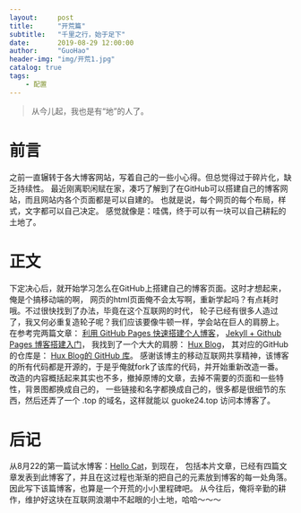 ```yaml
---
layout:     post
title:      "开荒篇"
subtitle:   "千里之行，始于足下"
date:       2019-08-29 12:00:00
author:     "GuoHao"
header-img: "img/开荒1.jpg"
catalog: true
tags:
    - 配置
---
```

 
> 从今儿起，我也是有“地”的人了。

# 前言

之前一直辗转于各大博客网站，写着自己的一些小心得。但总觉得过于碎片化，缺乏持续性。
最近刚离职闲赋在家，凑巧了解到了在GitHub可以搭建自己的博客网站，而且网站内各个页面都是可以自建的。
也就是说，每个网页的每个布局，样式，文字都可以自己决定。
感觉就像是：哇偶，终于可以有一块可以自己耕耘的土地了。


# 正文

下定决心后，就开始学习怎么在GitHub上搭建自己的博客页面。这时才想起来，俺是个搞移动端的啊，
网页的html页面俺不会太写啊，重新学起吗？有点耗时哦。不过很快找到了办法，毕竟在这个互联网的时代，
轮子已经有很多人造过了，我又何必重复造轮子呢？我们应该要像牛顿一样，学会站在巨人的肩膀上。
在参考完两篇文章：
[利用 GitHub Pages 快速搭建个人博客](https://www.jianshu.com/p/e68fba58f75c)，
[Jekyll + Github Pages 博客搭建入门](https://www.jianshu.com/p/9f198d5779e6)，
我找到了一个大大的肩膀：
[Hux Blog](https://huangxuan.me/)，
其对应的GitHub的仓库是：
[Hux Blog的 GitHub 库](https://github.com/Huxpro/huxpro.github.io)。
感谢该博主的移动互联网共享精神，该博客的所有代码都是开源的，于是乎俺就fork了该库的代码，并开始重新改造一番。
改造的内容概括起来其实也不多，撤掉原博的文章，去掉不需要的页面和一些特性，背景图都换成自己的，
一些链接和名字都换成自己的，很多都是很细节的东西，然后还弄了一个 .top 的域名，这样就能以 guoke24.top 访问本博客了。



# 后记

从8月22的第一篇试水博客：[Hello Cat](http://guoke24.top/2019/08/22/hello-guoke/)，到现在，
包括本片文章，已经有四篇文章发表到此博客了，并且在这过程也渐渐的把自己的元素放到博客的每一处角落。
因此写下该篇博客，也算是一个开荒的小小里程碑吧。
从今往后，俺将辛勤的耕作，维护好这块在互联网浪潮中不起眼的小土地，哈哈～～～
